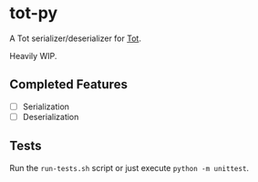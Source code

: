 # tot-py

A Tot serializer/deserializer for [Tot](https://github.com/totlang/tot).

Heavily WIP.

## Completed Features

* [ ] Serialization
* [ ] Deserialization

## Tests

Run the `run-tests.sh` script or just execute `python -m unittest`.
